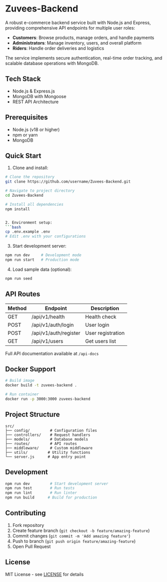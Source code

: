 # Zuvees-Backend

A robust e-commerce backend service built with Node.js and Express, providing comprehensive API endpoints for multiple user roles:

- **Customers**: Browse products, manage orders, and handle payments
- **Administrators**: Manage inventory, users, and overall platform
- **Riders**: Handle order deliveries and logistics

The service implements secure authentication, real-time order tracking, and scalable database operations with MongoDB.

## Tech Stack

- Node.js & Express.js
- MongoDB with Mongoose
- REST API Architecture

## Prerequisites

- Node.js (v18 or higher)
- npm or yarn
- MongoDB

## Quick Start

1. Clone and install:
```bash
# Clone the repository
git clone https://github.com/username/Zuvees-Backend.git

# Navigate to project directory
cd Zuvees-Backend

# Install all dependencies
npm install


2. Environment setup:
```bash
cp .env.example .env
# Edit .env with your configurations
```

3. Start development server:
```bash
npm run dev     # Development mode
npm run start   # Production mode
```

4. Load sample data (optional):
```bash
npm run seed
```

## API Routes

| Method | Endpoint | Description |
|--------|----------|-------------|
| GET    | /api/v1/health | Health check |
| POST   | /api/v1/auth/login | User login |
| POST   | /api/v1/auth/register | User registration |
| GET    | /api/v1/users | Get users list |

Full API documentation available at `/api-docs`

## Docker Support

```bash
# Build image
docker build -t zuvees-backend .

# Run container
docker run -p 3000:3000 zuvees-backend
```

## Project Structure

```
src/
├── config/         # Configuration files
├── controllers/    # Request handlers
├── models/         # Database models
├── routes/         # API routes
├── middleware/     # Custom middleware
├── utils/         # Utility functions
└── server.js      # App entry point
```

## Development

```bash
npm run dev         # Start development server
npm run test        # Run tests
npm run lint        # Run linter
npm run build      # Build for production
```

## Contributing

1. Fork repository
2. Create feature branch (`git checkout -b feature/amazing-feature`)
3. Commit changes (`git commit -m 'Add amazing feature'`)
4. Push to branch (`git push origin feature/amazing-feature`)
5. Open Pull Request

## License

MIT License - see [LICENSE](LICENSE) for details